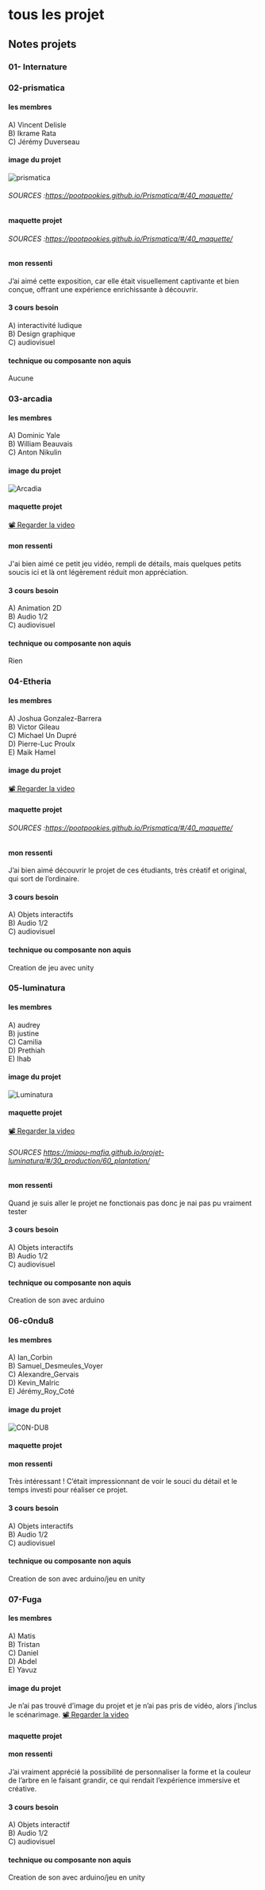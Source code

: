 # tous les projet 
## Notes projets
### 01- Internature <br/>

### 02-prismatica <br/>
#### les membres
A) Vincent Delisle <br/>
B) Ikrame Rata <br/>
C) Jérémy Duverseau <br/>
#### image du projet
![prismatica](media/maquette_4.jpg)
###### SOURCES :https://pootpookies.github.io/Prismatica/#/40_maquette/ 
#### maquette projet

###### SOURCES :https://pootpookies.github.io/Prismatica/#/40_maquette/ 
#### mon ressenti
J’ai aimé cette exposition, car elle était visuellement captivante et bien conçue, offrant une expérience enrichissante à découvrir.
#### 3 cours besoin
A) interactivité ludique <br/>
B) Design graphique <br/>
C) audiovisuel <br/>
#### technique ou composante non aquis
Aucune  <br/>

### 03-arcadia <br/>
#### les membres
A) Dominic Yale <br/>
B) William Beauvais <br/>
C) Anton Nikulin <br/>
#### image du projet
![Arcadia](media/Arcadia_img.png)
#### maquette projet
[📽 Regarder la video](https://youtu.be/DIQUb2jYALk)
#### mon ressenti
J'ai bien aimé ce petit jeu vidéo, rempli de détails, mais quelques petits soucis ici et là ont légèrement réduit mon appréciation.
#### 3 cours besoin
A) Animation 2D <br/>
B) Audio 1/2 <br/>
C) audiovisuel <br/>
#### technique ou composante non aquis
Rien <br/>

### 04-Etheria <br/>
#### les membres
A) Joshua Gonzalez-Barrera  <br/>
B) Victor Gileau <br/>
C) Michael Un Dupré <br/>
D) Pierre-Luc Proulx <br/>
E) Maik Hamel <br/>
#### image du projet
[📽 Regarder la video](https://youtu.be/GQIxuZGOXwk) <br/>
#### maquette projet

###### SOURCES :https://pootpookies.github.io/Prismatica/#/40_maquette/ 
#### mon ressenti
J’ai bien aimé découvrir le projet de ces étudiants, très créatif et original, qui sort de l’ordinaire.
#### 3 cours besoin
A) Objets interactifs <br/>
B) Audio 1/2 <br/>
C) audiovisuel <br/>
#### technique ou composante non aquis
Creation de jeu avec unity <br/>

### 05-luminatura <br/>
#### les membres
A) audrey  <br/>
B) justine <br/>
C) Camilia <br/>
D) Prethiah <br/>
E) Ihab <br/>
#### image du projet
![Luminatura](media/Luminatura.png) <br/>
#### maquette projet
[📽 Regarder la video](https://youtu.be/XiKaz-DwWxc?si=ifbxIp7DJino87Fp)
###### SOURCES https://miaou-mafia.github.io/projet-luminatura/#/30_production/60_plantation/

#### mon ressenti
Quand je suis aller le projet ne fonctionais pas donc je nai pas pu vraiment tester
#### 3 cours besoin
A) Objets interactifs <br/>
B) Audio 1/2 <br/>
C) audiovisuel <br/>
#### technique ou composante non aquis
Creation de son avec arduino <br/>

### 06-c0ndu8 <br/>
#### les membres
A) Ian_Corbin <br/>
B) Samuel_Desmeules_Voyer <br/>
C) Alexandre_Gervais <br/>
D) Kevin_Malric  <br/>
E) Jérémy_Roy_Coté <br/>
#### image du projet
![C0N-DU8](media/C0N-DU8.png)<br/>
#### maquette projet

#### mon ressenti
Très intéressant ! C’était impressionnant de voir le souci du détail et le temps investi pour réaliser ce projet.
#### 3 cours besoin
A) Objets interactifs <br/>
B) Audio 1/2 <br/>
C) audiovisuel <br/>
#### technique ou composante non aquis
Creation de son avec arduino/jeu en unity <br/>

### 07-Fuga <br/>
#### les membres
A) Matis <br/>
B) Tristan <br/>
C) Daniel <br/>
D) Abdel  <br/>
E) Yavuz <br/>
#### image du projet
Je n’ai pas trouvé d’image du projet et je n’ai pas pris de vidéo, alors j’inclus le scénarimage.
[📽 Regarder la video](https://youtu.be/xKefpLbpBwk)<br/>
#### maquette projet

#### mon ressenti
J’ai vraiment apprécié la possibilité de personnaliser la forme et la couleur de l’arbre en le faisant grandir, ce qui rendait l’expérience immersive et créative.
#### 3 cours besoin
A) Objets interactif <br/>
B) Audio 1/2 <br/>
C) audiovisuel <br/>
#### technique ou composante non aquis
Creation de son avec arduino/jeu en unity <br/>

